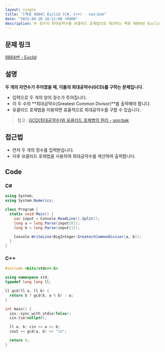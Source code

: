 ```yaml
---
layout: single
title: "[백준 9884] Euclid (C#, C++) - soo:bak"
date: "2025-04-20 18:11:00 +0900"
description: 두 정수의 최대공약수를 유클리드 호제법으로 계산하는 백준 9884번 Euclid 문제의 C# 및 C++ 풀이 및 해설
---
```


## 문제 링크
[9884번 - Euclid](https://www.acmicpc.net/problem/9884)

## 설명
**두 개의 자연수가 주어졌을 때, 이들의 최대공약수(GCD)를 구하는 문제입니다.**
<br>

- 입력으로 두 개의 양의 정수가 주어집니다.
- 이 두 수의 **최대공약수(Greatest Common Divisor)**를 출력해야 합니다.
- 유클리드 호제법을 이용하면 효율적으로 최대공약수를 구할 수 있습니다.

> 참고 : [GCD(최대공약수)와 유클리드 호제법의 원리 - soo:bak](https://soo-bak.github.io/algorithm/theory/gcd-euclidean-explained/)


## 접근법

- 먼저 두 개의 정수를 입력받습니다.
- 이후 유클리드 호제법을 사용하여 최대공약수를 계산하여 출력합니다.

## Code

### C#
```csharp
using System;
using System.Numerics;

class Program {
  static void Main() {
    var input = Console.ReadLine().Split();
    long a = long.Parse(input[0]);
    long b = long.Parse(input[1]);

    Console.WriteLine(BigInteger.GreatestCommonDivisor(a, b));
  }
}
```

### C++
```cpp
#include <bits/stdc++.h>

using namespace std;
typedef long long ll;

ll gcd(ll a, ll b) {
  return b ? gcd(b, a % b) : a;
}

int main() {
  ios::sync_with_stdio(false);
  cin.tie(nullptr);

  ll a, b; cin >> a >> b;
  cout << gcd(a, b) << "\n";

  return 0;
}
```
